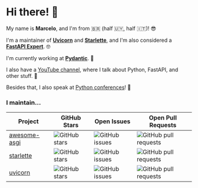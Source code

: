 # Hi there! 👋

My name is **Marcelo**, and I'm from 🇧🇷 (half 🇺🇾, half 🇮🇹)! 😎

I'm a maintainer of **[Uvicorn]** and **[Starlette]**, and I'm also considered a **[FastAPI Expert]**. 🤓

I'm currently working at **[Pydantic]**. 🚀

I also have a [YouTube channel], where I talk about Python, FastAPI, and other stuff. 🎥

Besides that, I also speak at [Python conferences]! 🎤

### I maintain...

| Project | GitHub Stars | Open Issues | Open Pull Requests |
|---------|--------------|-------------|---------------------|
| [awesome-asgi][awesome-asgi-repo] | ![GitHub stars][awesome-asgi-stars] | ![GitHub issues][awesome-asgi-issues] | ![GitHub pull requests][awesome-asgi-prs] |
| [starlette][starlette-repo] | ![GitHub stars][starlette-stars] | ![GitHub issues][starlette-issues] | ![GitHub pull requests][starlette-prs] |
| [uvicorn][uvicorn-repo] | ![GitHub stars][uvicorn-stars] | ![GitHub issues][uvicorn-issues] | ![GitHub pull requests][uvicorn-prs] |

[awesome-asgi-repo]: https://github.com/florimondmanca/awesome-asgi
[awesome-asgi-stars]: https://img.shields.io/github/stars/florimondmanca/awesome-asgi?style=social
[awesome-asgi-issues]: https://img.shields.io/github/issues/florimondmanca/awesome-asgi
[awesome-asgi-prs]: https://img.shields.io/github/issues-pr/florimondmanca/awesome-asgi

[starlette-repo]: https://github.com/encode/starlette
[starlette-stars]: https://img.shields.io/github/stars/encode/starlette?style=social
[starlette-issues]: https://img.shields.io/github/issues/encode/starlette
[starlette-prs]: https://img.shields.io/github/issues-pr/encode/starlette

[uvicorn-repo]: https://github.com/encode/uvicorn
[uvicorn-stars]: https://img.shields.io/github/stars/encode/uvicorn?style=social
[uvicorn-issues]: https://img.shields.io/github/issues/encode/uvicorn
[uvicorn-prs]: https://img.shields.io/github/issues-pr/encode/uvicorn

[Starlette]: https://github.com/encode/starlette
[Uvicorn]: https://github.com/encode/uvicorn
[FastAPI Expert]: https://fastapi.tiangolo.com/fastapi-people/#experts
[Pydantic]: https://pydantic.dev/
[YouTube channel]: https://www.youtube.com/channel/UC91TdNbobUqT3d2CHcTkx8A
[Python conferences]: https://www.youtube.com/playlist?list=PLHI4xriXPKCjEN_8i5nEM0zPh8PxgEQPW
